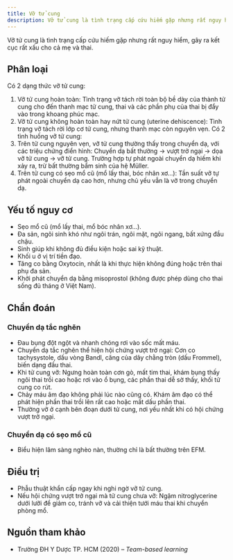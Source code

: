 ```yaml
---
title: Vỡ tử cung
description: Vỡ tử cung là tình trạng cấp cứu hiếm gặp nhưng rất nguy hiểm, gây ra kết cục rất xấu cho cả mẹ và thai.
---
```


Vỡ tử cung là tình trạng cấp cứu hiếm gặp nhưng rất nguy hiểm, gây ra kết cục rất xấu cho cả mẹ và thai.

## Phân loại

Có 2 dạng thức vỡ tử cung:

1. Vỡ tử cung hoàn toàn: Tình trạng vỡ tách rời toàn bộ bề dày của thành tử cung cho đến thanh mạc tử cung, thai và các phần phụ của thai bị đẩy vào trong khoang phúc mạc.
2. Vỡ tử cung không hoàn toàn hay nứt tử cung (uterine dehiscence): Tình trạng vỡ tách rời lớp cơ tử cung, nhưng thanh mạc còn nguyên vẹn.
   Có 2 tình huống vỡ tử cung:
3. Trên tử cung nguyên vẹn, vỡ tử cung thường thấy trong chuyển dạ, với các triệu chứng điển hình: Chuyển dạ bất thường → vượt trở ngại → dọa vỡ tử cung → vỡ tử cung. Trường hợp tự phát ngoài chuyển dạ hiếm khi xảy ra, trừ bất thường bẩm sinh của hệ Müller.
4. Trên tử cung có sẹo mổ cũ (mổ lấy thai, bóc nhân xơ...): Tần suất vỡ tự phát ngoài chuyển dạ cao hơn, nhưng chủ yếu vẫn là vỡ trong chuyển dạ.

## Yếu tố nguy cơ

- Sẹo mổ cũ (mổ lấy thai, mổ bóc nhân xơ...).
- Đa sản, ngôi sinh khó như ngôi trán, ngôi mặt, ngôi ngang, bất xứng đầu chậu.
- Sinh giúp khi không đủ điều kiện hoặc sai kỹ thuật.
- Khối u ở vị trí tiền đạo.
- Tăng co bằng Oxytocin, nhất là khi thực hiện không đúng hoặc trên thai phụ đa sản.
- Khởi phát chuyển dạ bằng misoprostol (không được phép dùng cho thai sống đủ tháng ở Việt Nam).

## Chẩn đoán

### Chuyển dạ tắc nghẽn

- Đau bụng đột ngột và nhanh chóng rơi vào sốc mất máu.
- Chuyển dạ tắc nghẽn thể hiện hội chứng vượt trở ngại: Cơn co tachysystole, dấu vòng Bandl, căng của dây chằng tròn (dấu Frommel), biến dạng đầu thai.
- Khi tử cung vỡ: Ngưng hoàn toàn cơn gò, mất tim thai, khám bụng thấy ngôi thai trồi cao hoặc rơi vào ổ bụng, các phần thai dễ sờ thấy, khối tử cung co rút.
- Chảy máu âm đạo không phải lúc nào cũng có. Khám âm đạo có thể phát hiện phần thai trồi lên rất cao hoặc mất dấu phần thai.
- Thường vỡ ở cạnh bên đoạn dưới tử cung, nơi yếu nhất khi có hội chứng vượt trở ngại.

### Chuyển dạ có sẹo mổ cũ

- Biểu hiện lâm sàng nghèo nàn, thường chỉ là bất thường trên EFM.

## Điều trị

- Phẫu thuật khẩn cấp ngay khi nghi ngờ vỡ tử cung.
- Nếu hội chứng vượt trở ngại mà tử cung chưa vỡ: Ngậm nitroglycerine dưới lưỡi để giảm co, tránh vỡ và cải thiện tưới máu thai khi chuyển phòng mổ.

## Nguồn tham khảo

- Trường ĐH Y Dược TP. HCM (2020) – _Team-based learning_
